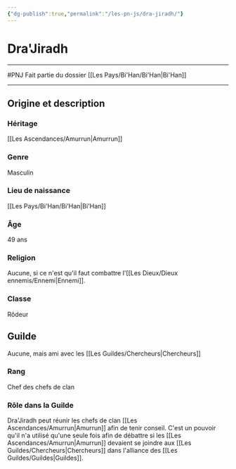 ```yaml
---
{"dg-publish":true,"permalink":"/les-pn-js/dra-jiradh/"}
---
```


# Dra'Jiradh
---
#PNJ 
Fait partie du dossier [[Les Pays/Bi'Han/Bi'Han\|Bi'Han]]

-------
## Origine et description
### Héritage
[[Les Ascendances/Amurrun\|Amurrun]]
### Genre
Masculin
### Lieu de naissance
[[Les Pays/Bi'Han/Bi'Han\|Bi'Han]]
### Âge
49 ans
### Religion
Aucune, si ce n'est qu'il faut combattre l'[[Les Dieux/Dieux ennemis/Ennemi\|Ennemi]].
### Classe
Rôdeur
## Guilde
Aucune, mais ami avec les [[Les Guildes/Chercheurs\|Chercheurs]]
### Rang
Chef des chefs de clan
### Rôle dans la Guilde
Dra'Jiradh peut réunir les chefs de clan [[Les Ascendances/Amurrun\|Amurrun]] afin de tenir conseil. C'est un pouvoir qu'il n'a utilisé qu'une seule fois afin de débattre si les [[Les Ascendances/Amurrun\|Amurrun]] devaient se joindre aux [[Les Guildes/Chercheurs\|Chercheurs]] dans l'alliance des [[Les Guildes/Guildes\|Guildes]].